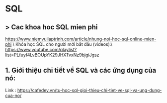 # SQL
## > Cac khoa hoc SQL mien phi
https://www.niemvuilaptrinh.com/article/nhung-noi-hoc-sql-online-mien-phi \\
Khóa học SQL cho người mới bắt đầu (videos):\\ 
https://www.youtube.com/playlist?list=PLfuyf4LvBOUpYK29JHXTvxNz9bjgiJgsz

## 1. Giới thiệu chi tiết về SQL và các ứng dụng của nó:

Link : https://cafedev.vn/tu-hoc-sql-gioi-thieu-chi-tiet-ve-sql-va-ung-dung-cua-no/


